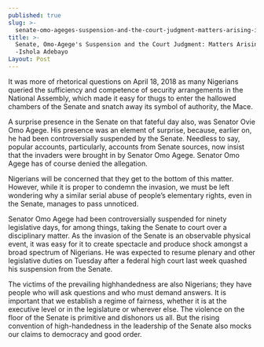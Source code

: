 ```yaml
---
published: true
slug: >-
  senate-omo-ageges-suspension-and-the-court-judgment-matters-arising-ishola-adebayo
title: >-
  Senate, Omo-Agege's Suspension and the Court Judgment: Matters Arising!
  -Ishola Adebayo
Layout: Post
---
```


It was more of rhetorical questions on April 18, 2018 as many Nigerians queried the sufficiency and competence of security arrangements in the National Assembly, which made it easy for thugs to enter the hallowed chambers of the Senate and snatch away its symbol of authority, the Mace.

A surprise presence in the Senate on that fateful day also, was Senator Ovie Omo Agege. His presence was an element of surprise, because, earlier on, he had been controversially suspended by the Senate.  Needless to say, popular accounts, particularly, accounts from Senate sources, now insist that the invaders were brought in by Senator Omo Agege. Senator Omo Agege has of course denied the allegation. 

Nigerians will be concerned that they get to the bottom of this matter. However, while it is proper to condemn the invasion, we must be left wondering why a similar serial abuse of people’s elementary rights, even in the Senate, manages to pass unnoticed.

Senator Omo Agege had been controversially suspended for ninety legislative days, for among things, taking the Senate to court over a disciplinary matter. As the invasion of the Senate is an observable physical event, it was easy for it to create spectacle and produce shock amongst a broad spectrum of Nigerians. He was expected to resume plenary and other legislative duties on Tuesday after a federal high court last week quashed his suspension from the Senate.

The victims of the prevailing highhandedness are also Nigerians; they have people who will ask questions and who must demand answers. It is important that we establish a regime of fairness, whether it is at the executive level or in the legislature or wherever else. The violence on the floor of the Senate is primitive and dishonors us all. But the rising convention of high-handedness in the leadership of the Senate also mocks our claims to democracy and good order.


